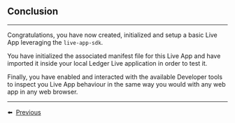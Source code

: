 ## Conclusion

---

Congratulations, you have now created, initialized and setup a basic Live App leveraging the `live-app-sdk`.

You have initialized the associated manifest file for this Live App and have imported it inside your local Ledger Live application in order to test it.

Finally, you have enabled and interacted with the available Developer tools to inspect you Live App behaviour in the same way you would with any web app in any web browser.

---

⬅️ &nbsp;[Previous](./4-test.md)

